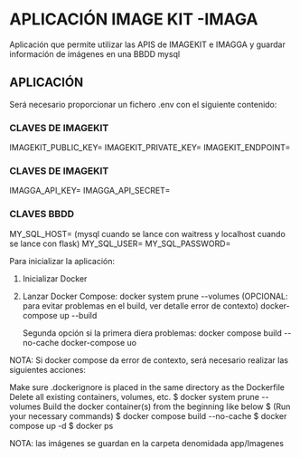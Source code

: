 # APLICACIÓN IMAGE KIT -IMAGA

Aplicación que permite utilizar las APIS de IMAGEKIT e IMAGGA y guardar información de imágenes en una
BBDD mysql

## APLICACIÓN

Será necesario proporcionar un fichero .env con el siguiente contenido:

### CLAVES DE IMAGEKIT
IMAGEKIT_PUBLIC_KEY=
IMAGEKIT_PRIVATE_KEY=
IMAGEKIT_ENDPOINT=


### CLAVES DE IMAGEKIT
IMAGGA_API_KEY=
IMAGGA_API_SECRET= 


### CLAVES BBDD
MY_SQL_HOST=  (mysql cuando se lance con waitress y localhost cuando se lance con flask)
MY_SQL_USER=
MY_SQL_PASSWORD=


Para inicializar la aplicación:

1. Inicializar Docker
2. Lanzar Docker Compose:
    docker system prune --volumes (OPCIONAL: para evitar problemas en el build, ver detalle error de contexto)
    docker-compose up --build

    Segunda opción si la primera diera problemas:
    docker compose build --no-cache
    docker-compose uo



NOTA: Si docker compose da error de contexto, será necesario realizar las siguientes acciones:

Make sure .dockerignore is placed in the same directory as the Dockerfile
Delete all existing containers, volumes, etc.
$ docker system prune --volumes
Build the docker container(s) from the beginning like below
$ (Run your necessary commands)
$ docker compose build --no-cache
$ docker compose up -d
$ docker ps


NOTA: las imágenes se guardan en la carpeta denomidada app/Imagenes